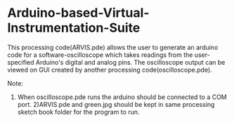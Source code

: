 # Arduino-based-Virtual-Instrumentation-Suite

This processing code(ARVIS.pde) allows the user to generate an arduino code for a software-oscilloscope which takes readings from 
the user-specified Arduino's digital and analog pins. The oscilloscope output can be viewed on GUI created by another 
processing code(oscilloscope.pde).

Note:
1) When oscilloscope.pde runs the arduino should be connected to a COM port.
2)ARVIS.pde and green.jpg should be kept in same processing sketch book folder for the program to run.
